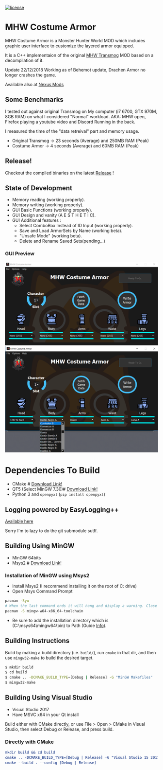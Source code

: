 [![license](https://img.shields.io/badge/license-MIT-blue.svg)](LICENCE)

# MHW Costume Armor

MHW Costume Armor is a Monster Hunter World MOD which includes graphic user interface to customize the layered armor equipped.

It is a C++ implementaion of the original [MHW Transmog](https://www.nexusmods.com/monsterhunterworld/mods/43) MOD based on a decompilation of it.

Update 22/12/2018 Working as of Behemot update, Drachen Armor no longer crashes the game.

Available also at [Nexus Mods](https://www.nexusmods.com/monsterhunterworld/mods/672)

## Some Benchmarks
I tested out against original Transmog on My computer (i7 6700, GTX 970M, 8GB RAM) on what I considered "Normal" workload.
AKA: MHW open, Firefox playing a youtube video and Discord Running in the back.

I measured the time of the "data retreival" part and memory usage.
* Original Transmog -> 23 seconds (Average) and 250MB RAM (Peak)
* Costume Armor -> 4 seconds (Average) and 60MB RAM (Peak)

## Release!
Checkout the compiled binaries on the latest [Release](https://github.com/alcros33/MHW-Costume-Armor/releases) !

## State of Development
* Memory reading (working properly).
* Memory writing (working properly).
* GUI Basic Functions (working properly).
* GUI Design and vanity (A E S T H E T I C).
* GUI Additional features :
    * Select ComboBox Instead of ID Input (working properly).
    * Save and Load ArmorSets by Name (working beta).
    * "Unsafe Mode" (working beta).
    * Delete and Rename Saved Sets(pending...)

### GUI Preview
![](Preview/preview1.png)
![](Preview/preview2.png)

# Dependencies To Build
* CMake # [Download Link!](https://cmake.org/download/)
* QT5 (Select MinGW 7.30)# [Download Link!](https://www.qt.io/download)
* Python 3 and `openpyxl` (`pip install openpyxl`)


## Logging powered by EasyLogging++
[Available here](https://github.com/zuhd-org/easyloggingpp)

Sorry I'm to lazy to do the git submodule sutff.


## Building Using MinGW
* MinGW 64bits 
* Msys2 # [Download Link!](http://www.msys2.org/)

### Installation of MinGW using Msys2
* Install Msys2 (I recommend installing it on the root of C: drive)
* Open Msys Command Prompt
``` bash
pacman -Syu
# When the last command ends it will hang and display a warning. Close the window then, do not Ctrl+C to stop, it will corrupt the installation.
pacman -S mingw-w64-x86_64-toolchain
```
* Be sure to add the installation directory which is (C:\msys64\mingw64\bin) to Path (Guide [Info](https://www.computerhope.com/issues/ch000549.htm)).

## Building Instructions

Build by making a build directory (i.e. `build/`), run `cmake` in that dir, and then use `mingw32-make` to build the desired target.

``` bash
$ mkdir build
$ cd build
$ cmake .. -DCMAKE_BUILD_TYPE=[Debug | Release] -G "MinGW Makefiles"
$ mingw32-make
```

## Building Using Visual Studio
* Visual Studio 2017
* Have MSVC x64 in your Qt install

Build either with CMake directly, or use File > Open > CMake in Visual 
Studio, then select Debug or Release, and press build.

### Directly with CMake
```cmake
mkdir build && cd build
cmake .. -DCMAKE_BUILD_TYPE=[Debug | Release] -G "Visual Studio 15 2017 Win64"
cmake --build . --config [Debug | Release]
```

